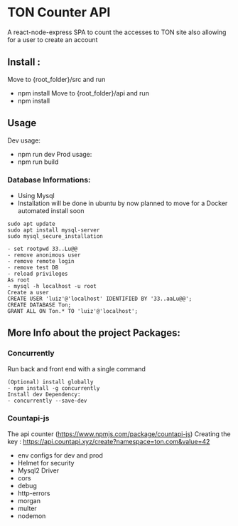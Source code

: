 # TON Counter API
A react-node-express SPA to count the accesses to TON site also allowing for a user to create an account

## Install : 

Move to {root_folder}/src and run 
- npm install 
Move to {root_folder}/api and run 
- npm install 

## Usage
Dev usage: 
- npm run dev 
Prod usage: 
- npm run build 

### Database Informations: 

- Using Mysql 
- Installation will be done in ubuntu by now planned to move for a Docker automated install soon 
```
sudo apt update
sudo apt install mysql-server
sudo mysql_secure_installation

- set rootpwd 33..Lu@@
- remove anonimous user
- remove remote login
- remove test DB
- reload privileges
As root
- mysql -h localhost -u root
Create a user 
CREATE USER 'luiz'@'localhost' IDENTIFIED BY '33..aaLu@@';
CREATE DATABASE Ton;
GRANT ALL ON Ton.* TO 'luiz'@'localhost';
``` 
## More Info about the project Packages: 

### Concurrently 
Run back and front end with a single command

```
(Optional) install globally 
- npm install -g concurrently
Install dev Dependency: 
- concurrently --save-dev
```
### Countapi-js 
The api counter
(https://www.npmjs.com/package/countapi-js)
Creating the key : 
https://api.countapi.xyz/create?namespace=ton.com&value=42


- env configs for dev and prod 
- Helmet for security 
- Mysql2 Driver
- cors
- debug
- http-errors
- morgan 
- multer
- nodemon 






